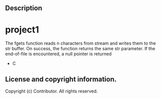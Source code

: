 ## Description
# project1
The fgets function reads n characters from stream and writes them to the str buffer. On success, the function returns the same str parameter. If the end-of-file is encountered, a null pointer is returned
* C
## License and copyright information.
Copyright (c) Contributor. All rights reserved. 
